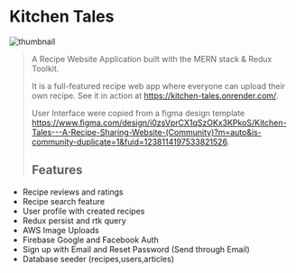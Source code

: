 # Kitchen Tales 

![thumbnail](https://github.com/user-attachments/assets/5649034b-d545-47f9-b679-468c417e6136)

> A Recipe Website Application  built with the MERN stack & Redux Toolkit.
>
> It is a full-featured recipe web app where everyone can upload their own recipe. See it in action at https://kitchen-tales.onrender.com/.
>
> User Interface were copied from a figma design template https://www.figma.com/design/i0zsVprCX1qSzOKx3KPkoS/Kitchen-Tales---A-Recipe-Sharing-Website-(Community)?m=auto&is-community-duplicate=1&fuid=1238114197533821526.
>
> ## Features

- Recipe reviews and ratings
- Recipe search feature
- User profile with created recipes
- Redux persist and rtk query
- AWS Image Uploads
- Firebase Google and Facebook Auth
- Sign up with Email and Reset Password (Send through Email)
- Database seeder (recipes,users,articles)
